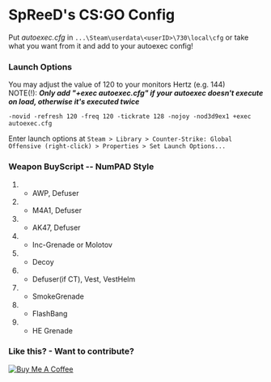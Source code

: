 # SpReeD's CS:GO Config

Put *autoexec.cfg* in `...\Steam\userdata\<userID>\730\local\cfg` or take what you want from it and add to your autoexec config!

### Launch Options

You may adjust the value of 120 to your monitors Hertz (e.g. 144) <br/>
NOTE(!): _**Only add "+exec autoexec.cfg" if your autoexec doesn't execute on load, otherwise it's executed twice**_

	-novid -refresh 120 -freq 120 -tickrate 128 -nojoy -nod3d9ex1 +exec autoexec.cfg

Enter launch options at `Steam > Library > Counter-Strike: Global Offensive (right-click) > Properties > Set Launch Options...`

### Weapon BuyScript -- NumPAD Style

1. - AWP, Defuser
2. - M4A1, Defuser
3. - AK47, Defuser
4. - Inc-Grenade or Molotov
5. - Decoy
6. - Defuser(if CT), Vest, VestHelm
7. - SmokeGrenade
8. - FlashBang
9. - HE Grenade

### Like this? - Want to contribute?

<a href="https://www.buymeacoffee.com/Kz9rRQTjo" target="_blank"><img src="https://www.buymeacoffee.com/assets/img/custom_images/yellow_img.png" alt="Buy Me A Coffee" style="height: auto !important;width: auto !important;" ></a>
